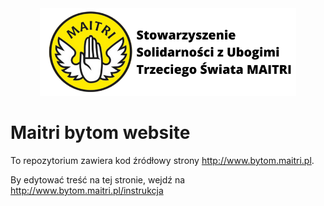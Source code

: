 <div align="center">
<img src="https://raw.githubusercontent.com/Gojodzojo/maitri-bytom-website/main/public/Logo-Maitri.png" alt="icon" height="140px" />
</div>

# Maitri bytom website

To repozytorium zawiera kod źródłowy strony http://www.bytom.maitri.pl.

By edytować treść na tej stronie, wejdź na http://www.bytom.maitri.pl/instrukcja